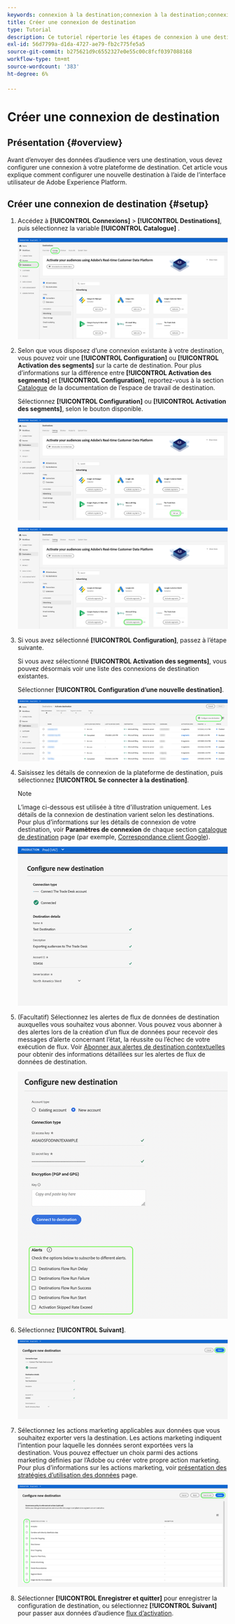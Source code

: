 ```yaml
---
keywords: connexion à la destination;connexion à la destination;connexion à la destination
title: Créer une connexion de destination
type: Tutorial
description: Ce tutoriel répertorie les étapes de connexion à une destination dans Adobe Experience Platform.
exl-id: 56d7799a-d1da-4727-ae79-fb2c775fe5a5
source-git-commit: b275621d9c6552327e0e55c00c8fcf0397088168
workflow-type: tm+mt
source-wordcount: '383'
ht-degree: 6%

---
```


# Créer une connexion de destination

## Présentation {#overview}

Avant d’envoyer des données d’audience vers une destination, vous devez configurer une connexion à votre plateforme de destination. Cet article vous explique comment configurer une nouvelle destination à l’aide de l’interface utilisateur de Adobe Experience Platform.

## Créer une connexion de destination {#setup}

1. Accédez à **[!UICONTROL Connexions]** > **[!UICONTROL Destinations]**, puis sélectionnez la variable **[!UICONTROL Catalogue]** .

   ![Page Catalogue](../assets/ui/connect-destinations/catalog.png)

1. Selon que vous disposez d’une connexion existante à votre destination, vous pouvez voir une **[!UICONTROL Configuration]** ou **[!UICONTROL Activation des segments]** sur la carte de destination. Pour plus d’informations sur la différence entre **[!UICONTROL Activation des segments]** et **[!UICONTROL Configuration]**, reportez-vous à la section [Catalogue](../ui/destinations-workspace.md#catalog) de la documentation de l’espace de travail de destination.

   Sélectionnez **[!UICONTROL Configuration]** ou **[!UICONTROL Activation des segments]**, selon le bouton disponible.

   ![Page Catalogue](../assets/ui/connect-destinations/set-up.png)

   ![Activation des segments](../assets/ui/connect-destinations/activate-segments.png)

1. Si vous avez sélectionné **[!UICONTROL Configuration]**, passez à l’étape suivante.

   Si vous avez sélectionné **[!UICONTROL Activation des segments]**, vous pouvez désormais voir une liste des connexions de destination existantes.

   Sélectionner **[!UICONTROL Configuration d’une nouvelle destination]**.

   ![Configuration d’une nouvelle destination](../assets/ui/connect-destinations/configure-new-destination.png)

1. Saisissez les détails de connexion de la plateforme de destination, puis sélectionnez **[!UICONTROL Se connecter à la destination]**.

   >[!NOTE]
   >
   >L’image ci-dessous est utilisée à titre d’illustration uniquement. Les détails de la connexion de destination varient selon les destinations. Pour plus d’informations sur les détails de connexion de votre destination, voir **Paramètres de connexion** de chaque section [catalogue de destination](../catalog/overview.md) page (par exemple, [Correspondance client Google](..//catalog/advertising/google-customer-match.md#parameters)).

   ![Se connecter à la destination](../assets/ui/connect-destinations/connect-destination.png)

1. (Facultatif) Sélectionnez les alertes de flux de données de destination auxquelles vous souhaitez vous abonner. Vous pouvez vous abonner à des alertes lors de la création d’un flux de données pour recevoir des messages d’alerte concernant l’état, la réussite ou l’échec de votre exécution de flux. Voir [Abonner aux alertes de destination contextuelles](alerts.md) pour obtenir des informations détaillées sur les alertes de flux de données de destination.

   ![Image de l’interface utilisateur présentant les options d’abonnement aux alertes de destination contextuelles](../assets/ui/connect-destinations/subscribe-to-alerts.png)

1. Sélectionnez **[!UICONTROL Suivant]**.

   ![Se connecter à la destination](../assets/ui/connect-destinations/next.png)

1. Sélectionnez les actions marketing applicables aux données que vous souhaitez exporter vers la destination. Les actions marketing indiquent l’intention pour laquelle les données seront exportées vers la destination. Vous pouvez effectuer un choix parmi des actions marketing définies par l’Adobe ou créer votre propre action marketing. Pour plus d’informations sur les actions marketing, voir [présentation des stratégies d’utilisation des données](../../data-governance/policies/overview.md) page.

   ![Sélection d’actions marketing](../assets/ui/connect-destinations/governance.png)

1. Sélectionner **[!UICONTROL Enregistrer et quitter]** pour enregistrer la configuration de destination, ou sélectionnez **[!UICONTROL Suivant]** pour passer aux données d’audience [flux d’activation](activation-overview.md).